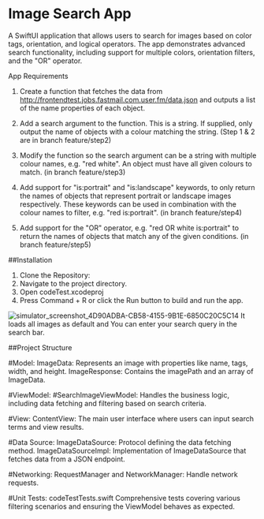 # Image Search App
A SwiftUI application that allows users to search for images based on color tags, orientation, and logical operators. The app demonstrates advanced search functionality, including support for multiple colors, orientation filters, and the "OR" operator.

App Requirements 

1. Create a function that fetches the data from http://frontendtest.jobs.fastmail.com.user.fm/data.json and outputs a list of the name properties of each object.

2. Add a search argument to the function. This is a string. If supplied, only output the name of objects with a colour matching the string. (Step 1 & 2 are in branch feature/step2)

3. Modify the function so the search argument can be a string with multiple colour names, e.g. "red white". An object must have all given colours to match. (in branch feature/step3)

4. Add support for "is:portrait" and "is:landscape" keywords, to only return the names of objects that represent portrait or landscape images respectively. These keywords can be used in combination with the colour names to filter, e.g. "red is:portrait". (in branch feature/step4)

5. Add support for the "OR" operator, e.g. "red OR white is:portrait" to return the names of objects that match any of the given conditions. (in branch feature/step5)


##Installation 

1. Clone the Repository:
2. Navigate to the project directory.
3. Open codeTest.xcodeproj
4. Press Command + R or click the Run button to build and run the app.


![simulator_screenshot_4D90ADBA-CB58-4155-9B1E-6850C20C5C14](https://github.com/user-attachments/assets/de989929-4f97-4f1c-a34d-3351534ecd43)
It loads all images as default and 
You can enter your search query in the search bar. 

##Project Structure

#Model:
ImageData: Represents an image with properties like name, tags, width, and height.
ImageResponse: Contains the imagePath and an array of ImageData.

#ViewModel:
#SearchImageViewModel: Handles the business logic, including data fetching and filtering based on search criteria.

#View:
ContentView: The main user interface where users can input search terms and view results.

#Data Source:
ImageDataSource: Protocol defining the data fetching method.
ImageDataSourceImpl: Implementation of ImageDataSource that fetches data from a JSON endpoint.

#Networking:
RequestManager and NetworkManager: Handle network requests.

#Unit Tests: codeTestTests.swift
Comprehensive tests covering various filtering scenarios and ensuring the ViewModel behaves as expected.
